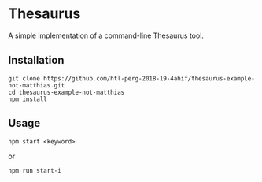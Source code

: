 # Thesaurus


A simple implementation of a command-line Thesaurus tool.

## Installation

```
git clone https://github.com/htl-perg-2018-19-4ahif/thesaurus-example-not-matthias.git
cd thesaurus-example-not-matthias
npm install
```

## Usage

```
npm start <keyword>
```

or 

```
npm run start-i
```